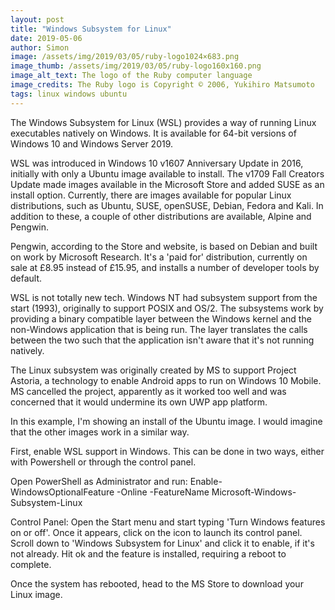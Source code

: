 ```yaml
---
layout: post
title: "Windows Subsystem for Linux"
date: 2019-05-06
author: Simon
image: /assets/img/2019/03/05/ruby-logo1024×683.png
image_thumb: /assets/img/2019/03/05/ruby-logo160x160.png
image_alt_text: The logo of the Ruby computer language
image_credits: The Ruby logo is Copyright © 2006, Yukihiro Matsumoto
tags: linux windows ubuntu
---
```


The Windows Subsystem for Linux (WSL) provides a way of running Linux executables natively on Windows. It is available for 64-bit versions of Windows 10 and Windows Server 2019.

WSL was introduced in Windows 10 v1607 Anniversary Update in 2016, initially with only a Ubuntu image available to install. The v1709 Fall Creators Update made images available in the Microsoft Store and added SUSE as an install option. Currently, there are images available for popular Linux distributions, such as Ubuntu, SUSE, openSUSE, Debian, Fedora and Kali. In addition to these, a couple of other distributions are available, Alpine and Pengwin.

Pengwin, according to the Store and website, is based on Debian and built on work by Microsoft Research. It's a 'paid for' distribution, currently on sale at £8.95 instead of £15.95, and installs a number of developer tools by default.

WSL is not totally new tech. Windows NT had subsystem support from the start (1993), originally to support POSIX and OS/2.  The subsystems work by providing a binary compatible layer between the Windows kernel and the non-Windows application that is being run. The layer translates the calls between the two such that the application isn't aware that it's not running natively.

The Linux subsystem was originally created by MS to support Project Astoria, a technology to enable Android apps to run on Windows 10 Mobile. MS cancelled the project, apparently as it worked too well and was concerned that it would undermine its own UWP app platform.

In this example, I'm showing an install of the Ubuntu image. I would imagine that the other images work in a similar way.

First, enable WSL support in Windows. This can be done in two ways, either with Powershell or through the control panel.

Open PowerShell as Administrator and run:
Enable-WindowsOptionalFeature -Online -FeatureName Microsoft-Windows-Subsystem-Linux

Control Panel:
Open the Start menu and start typing 'Turn Windows features on or off'.
Once it appears, click on the icon to launch its control panel.
Scroll down to 'Windows Subsystem for Linux' and click it to enable, if it's not already.
Hit ok and the feature is installed, requiring a reboot to complete.

Once the system has rebooted, head to the MS Store to download your Linux image.


